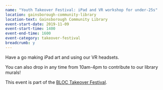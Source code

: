 ```yaml
---
name: "Youth Takeover Festival: iPad and VR workshop for under-25s"
location: gainsborough-community-library
location-text: Gainsborough Community Library
event-start-date: 2019-11-09
event-start-time: 1400
event-end-time: 1600
event-category: takeover-festival
breadcrumb: y
---
```


Have a go making iPad art and using our VR headsets.

You can also drop in any time from 10am-4pm to contribute to our library murals!

This event is part of the [BLOC Takeover Festival](/news/youth-takeover-festival/).
